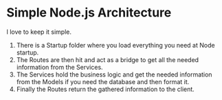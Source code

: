# Simple Node.js Architecture

I love to keep it simple.  
1. There is a Startup folder where you load everything you need at Node startup.  
2. The Routes are then hit and act as a bridge to get all the needed information from the Services.  
3. The Services hold the business logic and get the needed information from the Models if you need the database and then format it.  
4. Finally the Routes return the gathered information to the client.
